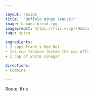 ```yaml
---

layout: recipe
title:  "Buffalo Wings (sauce)"
image: banana-bread.jpg
imagecredit: https://flic.kr/p/7HZmzn
tags: spicy

ingredients:
- 2 cups Frank's Red Hot
- 1/4 cup Tabasco (break the cap off)
- 1 cap of white vinegar

directions:
- Combine

---
```


Route: Kris
